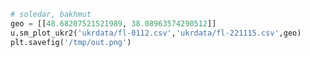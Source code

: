 










```python
# soledar, bakhmut
geo = [[48.68207521521989, 38.08963574290512]]
u.sm_plot_ukr2('ukrdata/fl-0112.csv','ukrdata/fl-221115.csv',geo)
plt.savefig('/tmp/out.png')
```









